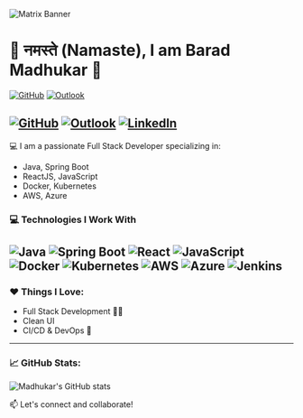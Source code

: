 ![Matrix Banner](https://media.giphy.com/media/xT0xeJpnrWC4XWblEk/giphy.gif)
# 🙏 नमस्ते (Namaste), I am Barad Madhukar 👋

[![GitHub](https://img.shields.io/badge/GitHub-Baradmadhukar-blue?logo=github)](https://github.com/Baradmadhukar)
[![Outlook](https://img.shields.io/badge/outlook-baradmadhukar@outlook.com-red?logo=outlook)](mailto:baradmadhukar@outlook.com)

[![GitHub](https://img.shields.io/badge/GitHub-000?style=for-the-badge&logo=github&logoColor=white)](https://github.com/BaradMadhukar)
[![Outlook](https://img.shields.io/badge/Outlook-0078D4?style=for-the-badge&logo=microsoft-outlook&logoColor=white)](mailto:baradmadhukar@outlook.com)
[![LinkedIn](https://img.shields.io/badge/LinkedIn-Connect-blue?style=for-the-badge&logo=linkedin&logoColor=white)](https://www.linkedin.com/in/madhukarbarad)
---

💻 I am a passionate Full Stack Developer specializing in:
- Java, Spring Boot
- ReactJS, JavaScript
- Docker, Kubernetes
- AWS, Azure

### 💻 Technologies I Work With

![Java](https://img.shields.io/badge/Java-ED8B00?style=for-the-badge&logo=java&logoColor=white)
![Spring Boot](https://img.shields.io/badge/Spring_Boot-6DB33F?style=for-the-badge&logo=spring-boot&logoColor=white)
![React](https://img.shields.io/badge/React-20232A?style=for-the-badge&logo=react&logoColor=61DAFB)
![JavaScript](https://img.shields.io/badge/JavaScript-F7DF1E?style=for-the-badge&logo=javascript&logoColor=black)
![Docker](https://img.shields.io/badge/Docker-2496ED?style=for-the-badge&logo=docker&logoColor=white)
![Kubernetes](https://img.shields.io/badge/Kubernetes-326CE5?style=for-the-badge&logo=kubernetes&logoColor=white)
![AWS](https://img.shields.io/badge/AWS-232F3E?style=for-the-badge&logo=amazon-aws&logoColor=white)
![Azure](https://img.shields.io/badge/Azure-0078D4?style=for-the-badge&logo=microsoft-azure&logoColor=white)
![Jenkins](https://img.shields.io/badge/Jenkins-D24939?style=for-the-badge&logo=jenkins&logoColor=white)
---

### ❤️ Things I Love:
- Full Stack Development 🧑‍💻
- Clean UI
- CI/CD & DevOps 🚀

---

### 📈 GitHub Stats:
![Madhukar's GitHub stats](https://github-readme-stats.vercel.app/api?username=madhukarbarad&show_icons=true&theme=radical)

📫 Let's connect and collaborate!
